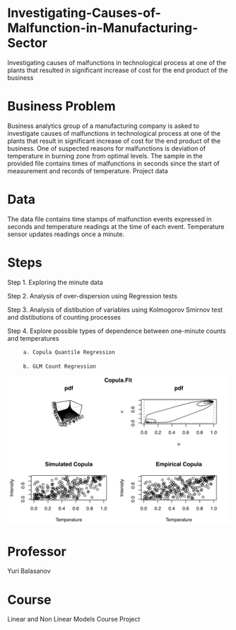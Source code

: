 # Investigating-Causes-of-Malfunction-in-Manufacturing-Sector
Investigating causes of malfunctions in technological process at one of the plants that resulted in significant increase of cost for the end product of the business

# Business Problem
Business analytics group of a manufacturing company is asked to investigate causes of malfunctions in technological process at one of the plants that result in significant increase of cost for the end product of the business.
One of suspected reasons for malfunctions is deviation of temperature in burning zone from optimal levels. The sample in the provided file contains times of malfunctions in seconds since the start of measurement and records of temperature.
Project data

# Data

The data file contains time stamps of malfunction events expressed in seconds and temperature readings at the time of each event. Temperature sensor updates readings once a minute.

# Steps

Step 1. Exploring the minute data

Step 2. Analysis of over-dispersion using Regression tests

Step 3. Analysis of distibution of variables using Kolmogorov Smirnov test and distibutions of counting processes

Step 4. Explore possible types of dependence between one-minute counts and temperatures

         a. Copula Quantile Regression
         
         b. GLM Count Regression

![Alt text](Copula.png?raw=true "Copula.png")

# Professor

Yuri Balasanov

# Course

Linear and Non Linear Models Course Project
